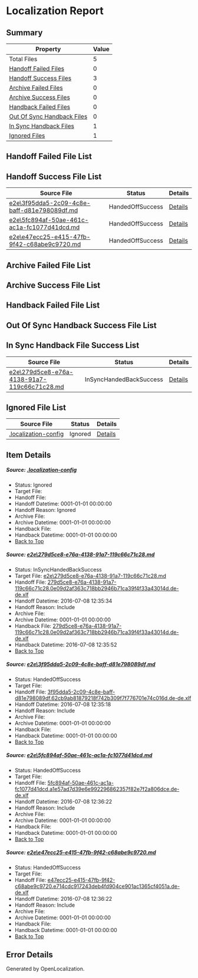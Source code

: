 # <a name='report-top'></a> Localization Report

## Summary
 Property | Value 
 -------- | ----- 
 Total Files | 5
[ Handoff Failed Files ](#handoff-failed-list)| 0
[ Handoff Success Files ](#handoff-success-list)| 3
[ Archive Failed Files ](#archive-failed-list)| 0
[ Archive Success Files ](#archive-success-list)| 0
[ Handback Failed Files ](#handback-failed-list)| 0
[ Out Of Sync Handback Files ](#outofsync-handback-success-list)| 0
[ In Sync Handback Files ](#insync-handback-success-list)| 1
[ Ignored Files ](#ignored-list)| 1

## <a name='handoff-failed-list'></a> Handoff Failed File List

## <a name='handoff-success-list'></a> Handoff Success File List
 Source File | Status | Details 
 ----------- | ------ | ------- 
 [e2e\3f95dda5-2c09-4c8e-baff-d81e798089df.md](https://github.com/OpenLocalizationTestOrg/oltest/blob/f5598b2455f51c2baee03b2573d2326f07a05614/e2e/3f95dda5-2c09-4c8e-baff-d81e798089df.md) | HandedOffSuccess | [Details](#e468a407bbc6a63f78a41ca901504d6bd7a914c92)
 [e2e\5fc894af-50ae-461c-ac1a-fc1077d41dcd.md](https://github.com/OpenLocalizationTestOrg/oltest/blob/422c3adab288322dbe960335ca9588c519bca952/e2e/5fc894af-50ae-461c-ac1a-fc1077d41dcd.md) | HandedOffSuccess | [Details](#a3038022273b8464c27d9c3109d1d3c1ea4129d93)
 [e2e\e47ecc25-e415-47fb-9f42-c68abe9c9720.md](https://github.com/OpenLocalizationTestOrg/oltest/blob/422c3adab288322dbe960335ca9588c519bca952/e2e/e47ecc25-e415-47fb-9f42-c68abe9c9720.md) | HandedOffSuccess | [Details](#f1c7b850ea73e26bbd192f7f6d490a248fd1a4944)

## <a name='archive-failed-list'></a> Archive Failed File List

## <a name='archive-success-list'></a> Archive Success File List

## <a name='handback-failed-list'></a> Handback Failed File List

## <a name='outofsync-handback-success-list'></a> Out Of Sync Handback Success File List

## <a name='insync-handback-success-list'></a> In Sync Handback File Success List
 Source File | Status | Details 
 ----------- | ------ | ------- 
 [e2e\279d5ce8-e76a-4138-91a7-119c66c71c28.md](https://github.com/OpenLocalizationTestOrg/oltest/blob/ca7a26ea0a5af906fd18140efc463cb34bb7c10a/e2e/279d5ce8-e76a-4138-91a7-119c66c71c28.md) | InSyncHandedBackSuccess | [Details](#a92d5dbef10ae277544346c75283031ce1e2afc51)

## <a name='ignored-list'></a> Ignored File List
 Source File | Status | Details 
 ----------- | ------ | ------- 
 [.localization-config](https://github.com/OpenLocalizationTestOrg/oltest/blob/422c3adab288322dbe960335ca9588c519bca952/.localization-config) | Ignored | [Details](#3d4f252ac210baf56311d7e97dcc2db10974dbd20)

## Item Details
##### <a name='3d4f252ac210baf56311d7e97dcc2db10974dbd20'></a> Source: [.localization-config](https://github.com/OpenLocalizationTestOrg/oltest/blob/422c3adab288322dbe960335ca9588c519bca952/.localization-config)
* Status: Ignored
* Target File: 
* Handoff File: 
* Handoff Datetime: 0001-01-01 00:00:00
* Handoff Reason: Ignored
* Archive File: 
* Archive Datetime: 0001-01-01 00:00:00
* Handback File: 
* Handback Datetime: 0001-01-01 00:00:00
* [Back to Top](#report-top)

##### <a name='a92d5dbef10ae277544346c75283031ce1e2afc51'></a> Source: [e2e\279d5ce8-e76a-4138-91a7-119c66c71c28.md](https://github.com/OpenLocalizationTestOrg/oltest/blob/ca7a26ea0a5af906fd18140efc463cb34bb7c10a/e2e/279d5ce8-e76a-4138-91a7-119c66c71c28.md)
* Status: InSyncHandedBackSuccess
* Target File: [e2e\279d5ce8-e76a-4138-91a7-119c66c71c28.md](https://github.com/OpenLocalizationTestOrg/oltest-dede-fly/blob/2becdaabd52789a653f89a7d3368dd74970ca279/e2e/279d5ce8-e76a-4138-91a7-119c66c71c28.md)
* Handoff File: [279d5ce8-e76a-4138-91a7-119c66c71c28.0e09d2af363c718bb2946b71ca39f4f33a43014d.de-de.xlf](https://github.com/OpenLocalizationTestOrg/olhandoff-e2e/blob/860f26e53ec5f63fa0f6d6ba07517e51299b3d37/ol-handoff/OpenLocalizationTestOrg/oltest-dede-fly/ci/ht/279d5ce8-e76a-4138-91a7-119c66c71c28.0e09d2af363c718bb2946b71ca39f4f33a43014d.de-de.xlf)
* Handoff Datetime: 2016-07-08 12:35:34
* Handoff Reason: Include
* Archive File: 
* Archive Datetime: 0001-01-01 00:00:00
* Handback File: [279d5ce8-e76a-4138-91a7-119c66c71c28.0e09d2af363c718bb2946b71ca39f4f33a43014d.de-de.xlf](https://github.com/OpenLocalizationTestOrg/olhandback-e2e/blob/372b258816668cc689874a90bca5ea0940e64169/ol-handback/OpenLocalizationTestOrg/oltest-dede-fly/ci/ht/279d5ce8-e76a-4138-91a7-119c66c71c28.0e09d2af363c718bb2946b71ca39f4f33a43014d.de-de.xlf)
* Handback Datetime: 2016-07-08 12:35:52
* [Back to Top](#report-top)

##### <a name='e468a407bbc6a63f78a41ca901504d6bd7a914c92'></a> Source: [e2e\3f95dda5-2c09-4c8e-baff-d81e798089df.md](https://github.com/OpenLocalizationTestOrg/oltest/blob/f5598b2455f51c2baee03b2573d2326f07a05614/e2e/3f95dda5-2c09-4c8e-baff-d81e798089df.md)
* Status: HandedOffSuccess
* Target File: 
* Handoff File: [3f95dda5-2c09-4c8e-baff-d81e798089df.62cb9ab81879218f742b309f7f776701e74c016d.de-de.xlf](https://github.com/OpenLocalizationTestOrg/olhandoff-e2e/blob/d0972cc5257cf985ff4b93297c673b457d6e7538/ol-handoff/OpenLocalizationTestOrg/oltest-dede-fly/ci/ht/3f95dda5-2c09-4c8e-baff-d81e798089df.62cb9ab81879218f742b309f7f776701e74c016d.de-de.xlf)
* Handoff Datetime: 2016-07-08 12:35:18
* Handoff Reason: Include
* Archive File: 
* Archive Datetime: 0001-01-01 00:00:00
* Handback File: 
* Handback Datetime: 0001-01-01 00:00:00
* [Back to Top](#report-top)

##### <a name='a3038022273b8464c27d9c3109d1d3c1ea4129d93'></a> Source: [e2e\5fc894af-50ae-461c-ac1a-fc1077d41dcd.md](https://github.com/OpenLocalizationTestOrg/oltest/blob/422c3adab288322dbe960335ca9588c519bca952/e2e/5fc894af-50ae-461c-ac1a-fc1077d41dcd.md)
* Status: HandedOffSuccess
* Target File: 
* Handoff File: [5fc894af-50ae-461c-ac1a-fc1077d41dcd.a1e57ad7d39e6e992296862357f82e7f2a806dce.de-de.xlf](https://github.com/OpenLocalizationTestOrg/olhandoff-e2e/blob/f7114b5e874c7357985fbd544fb9a35739050522/ol-handoff/OpenLocalizationTestOrg/oltest-dede-fly/ci/ht/5fc894af-50ae-461c-ac1a-fc1077d41dcd.a1e57ad7d39e6e992296862357f82e7f2a806dce.de-de.xlf)
* Handoff Datetime: 2016-07-08 12:36:22
* Handoff Reason: Include
* Archive File: 
* Archive Datetime: 0001-01-01 00:00:00
* Handback File: 
* Handback Datetime: 0001-01-01 00:00:00
* [Back to Top](#report-top)

##### <a name='f1c7b850ea73e26bbd192f7f6d490a248fd1a4944'></a> Source: [e2e\e47ecc25-e415-47fb-9f42-c68abe9c9720.md](https://github.com/OpenLocalizationTestOrg/oltest/blob/422c3adab288322dbe960335ca9588c519bca952/e2e/e47ecc25-e415-47fb-9f42-c68abe9c9720.md)
* Status: HandedOffSuccess
* Target File: 
* Handoff File: [e47ecc25-e415-47fb-9f42-c68abe9c9720.e714cdc917243deb4fd904ce901ac1365cf4051a.de-de.xlf](https://github.com/OpenLocalizationTestOrg/olhandoff-e2e/blob/f7114b5e874c7357985fbd544fb9a35739050522/ol-handoff/OpenLocalizationTestOrg/oltest-dede-fly/ci/ht/e47ecc25-e415-47fb-9f42-c68abe9c9720.e714cdc917243deb4fd904ce901ac1365cf4051a.de-de.xlf)
* Handoff Datetime: 2016-07-08 12:36:22
* Handoff Reason: Include
* Archive File: 
* Archive Datetime: 0001-01-01 00:00:00
* Handback File: 
* Handback Datetime: 0001-01-01 00:00:00
* [Back to Top](#report-top)


## Error Details

Generated by OpenLocalization.
